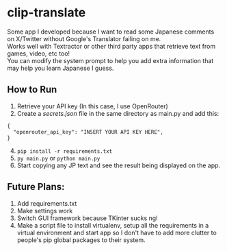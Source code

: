 # clip-translate
Some app I developed because I want to read some Japanese comments on X/Twitter without Google's Translator failing on me.<br/>
Works well with Textractor or other third party apps that retrieve text from games, video, etc too!<br/>
You can modify the system prompt to help you add extra information that may help you learn Japanese I guess.

## How to Run
1. Retrieve your API key (In this case, I use OpenRouter)
2. Create a *secrets.json* file in the same directory as main.py and add this:<br/>
```
{
  "openrouter_api_key": "INSERT YOUR API KEY HERE",
}
```
4. `pip install -r requirements.txt`
5. `py main.py` or `python main.py`
6. Start copying any JP text and see the result being displayed on the app.

## Future Plans:<br/>
1. Add requirements.txt
2. Make settings work
3. Switch GUI framework because TKinter sucks ngl
4. Make a script file to install virtualenv, setup all the requirements in a virtual environment and start app so I don't have to add more clutter to people's pip global packages to their system.
